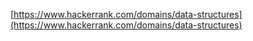 [https://www.hackerrank.com/domains/data-structures](https://www.hackerrank.com/domains/data-structures)
